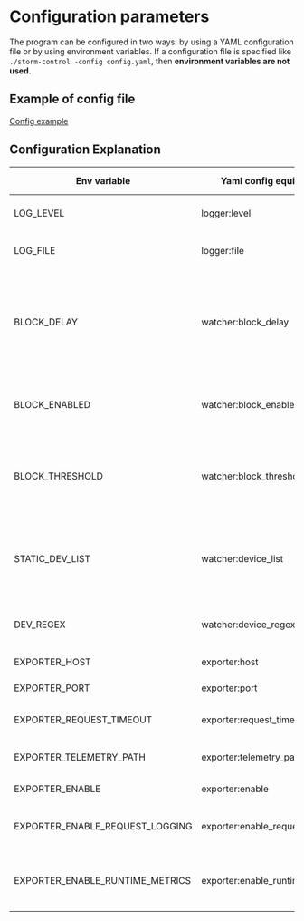 # Configuration parameters

The program can be configured in two ways: by using a YAML configuration file or by using environment variables. If a configuration file is specified like `./storm-control -config config.yaml`, then **environment variables are not used.**

## Example of config file
[Config example](./config_example.yaml)


## Configuration Explanation

Env variable                    | Yaml config equivalent         | default value               | description                                                                            |
---                             |  ---                           |  ---                        | ---                                                                                    |
LOG_LEVEL                       | logger:level                   | debug                       | Storm control log level                                                                |
LOG_FILE                        | logger:file                    |                             | Log file (if not specified when stdout)                                                |
BLOCK_DELAY                     | watcher:block_delay            | 10                          | Time duration in seconds before the unblock process initiates, after the block action. |
BLOCK_ENABLED                   | watcher:block_enabled          | false                       | Enable block action in case of detected storm control                                  |
BLOCK_THRESHOLD                 | watcher:block_threshold        | 100                         | Threshold of broadcast and multicast packets to trigger block action                   |
STATIC_DEV_LIST                 | watcher:device_list            |                             | Static interface list if specified when device_regex is not checked                    |
DEV_REGEX                       | watcher:device_regex           | ^tap.{8}-.{2}$              | Regexp for search interfaces to monitor                                                |
EXPORTER_HOST                   | exporter:host                  | localhost                   | Exporter host to bind                                                                  |
EXPORTER_PORT                   | exporter:port                  | 8080                        | Exporter port to bind                                                                  |
EXPORTER_REQUEST_TIMEOUT        | exporter:request_timeout       | 10                          | Request timeout seconds                                                                |
EXPORTER_TELEMETRY_PATH         | exporter:telemetry_path        | /metrics                    | Exporter telemetry path                                                                |
EXPORTER_ENABLE                 | exporter:enable                | true                        | Enable exporter                                                                        |
EXPORTER_ENABLE_REQUEST_LOGGING | exporter:enable_request_logging| true                        | Activate logging for exporter API requests                                             |
EXPORTER_ENABLE_RUNTIME_METRICS | exporter:enable_runtime_metrics| false                       | Enable collection golang runtime metrics                                               |